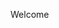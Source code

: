 Welcome

<!---
bliitzen/bliitzen is a ✨ special ✨ repository because its `README.md` (this file) appears on your GitHub profile.
You can click the Preview link to take a look at your changes.
--->
